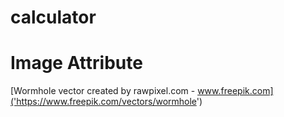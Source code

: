 # calculator
 
# Image Attribute 
[Wormhole vector created by rawpixel.com - www.freepik.com]('https://www.freepik.com/vectors/wormhole')